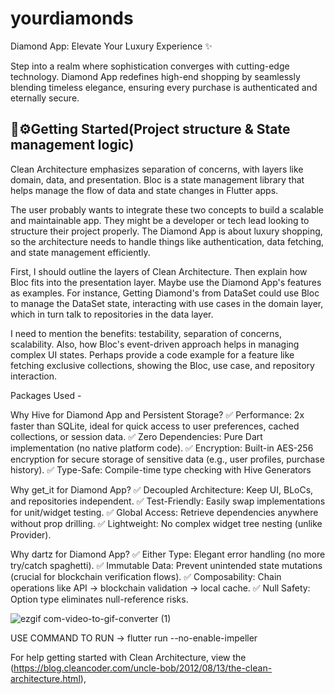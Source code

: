 # yourdiamonds

Diamond App: Elevate Your Luxury Experience ✨

Step into a realm where sophistication converges with cutting-edge technology. 
Diamond App redefines high-end shopping by seamlessly blending timeless elegance,
ensuring every purchase is authenticated and eternally secure.

## 💎⚙️Getting Started(Project structure & State management logic)

Clean Architecture emphasizes separation of concerns, with layers like domain, data, and presentation.
Bloc is a state management library that helps manage the flow of data and state changes in Flutter apps.

The user probably wants to integrate these two concepts to build a scalable and maintainable app. 
They might be a developer or tech lead looking to structure their project properly. The Diamond App is about luxury shopping, 
so the architecture needs to handle things like authentication, data fetching, and state management efficiently.

First, I should outline the layers of Clean Architecture.
Then explain how Bloc fits into the presentation layer. 
Maybe use the Diamond App's features as examples. 
For instance, Getting Diamond's from DataSet could use Bloc to manage the DataSet state, interacting with use cases in the domain layer, 
which in turn talk to repositories in the data layer.

I need to mention the benefits: testability, separation of concerns, scalability.
Also, how Bloc's event-driven approach helps in managing complex UI states.
Perhaps provide a code example for a feature like fetching exclusive collections, showing the Bloc, use case, and repository interaction.

Packages Used -

Why Hive for Diamond App and Persistent Storage?
✅ Performance: 2x faster than SQLite, ideal for quick access to user preferences, cached collections, or session data.
✅ Zero Dependencies: Pure Dart implementation (no native platform code).
✅ Encryption: Built-in AES-256 encryption for secure storage of sensitive data (e.g., user profiles, purchase history).
✅ Type-Safe: Compile-time type checking with Hive Generators

Why get_it for Diamond App?
✅ Decoupled Architecture: Keep UI, BLoCs, and repositories independent.
✅ Test-Friendly: Easily swap implementations for unit/widget testing.
✅ Global Access: Retrieve dependencies anywhere without prop drilling.
✅ Lightweight: No complex widget tree nesting (unlike Provider).

Why dartz for Diamond App?
✅ Either Type: Elegant error handling (no more try/catch spaghetti).
✅ Immutable Data: Prevent unintended state mutations (crucial for blockchain verification flows).
✅ Composability: Chain operations like API → blockchain validation → local cache.
✅ Null Safety: Option type eliminates null-reference risks.

![ezgif com-video-to-gif-converter (1)](https://github.com/user-attachments/assets/700ba105-4392-46f3-8200-944de27fec12)

USE COMMAND TO RUN -> flutter run --no-enable-impeller

For help getting started with Clean Architecture, view the
(https://blog.cleancoder.com/uncle-bob/2012/08/13/the-clean-architecture.html),
